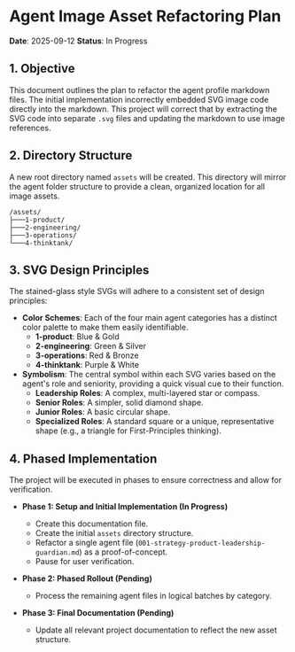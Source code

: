 # Agent Image Asset Refactoring Plan

**Date**: 2025-09-12
**Status**: In Progress

## 1. Objective

This document outlines the plan to refactor the agent profile markdown files. The initial implementation incorrectly embedded SVG image code directly into the markdown. This project will correct that by extracting the SVG code into separate `.svg` files and updating the markdown to use image references.

## 2. Directory Structure

A new root directory named `assets` will be created. This directory will mirror the agent folder structure to provide a clean, organized location for all image assets.

```
/assets/
├───1-product/
├───2-engineering/
├───3-operations/
└───4-thinktank/
```

## 3. SVG Design Principles

The stained-glass style SVGs will adhere to a consistent set of design principles:

- **Color Schemes**: Each of the four main agent categories has a distinct color palette to make them easily identifiable.
  - **1-product**: Blue & Gold
  - **2-engineering**: Green & Silver
  - **3-operations**: Red & Bronze
  - **4-thinktank**: Purple & White
- **Symbolism**: The central symbol within each SVG varies based on the agent's role and seniority, providing a quick visual cue to their function.
  - **Leadership Roles**: A complex, multi-layered star or compass.
  - **Senior Roles**: A simpler, solid diamond shape.
  - **Junior Roles**: A basic circular shape.
  - **Specialized Roles**: A standard square or a unique, representative shape (e.g., a triangle for First-Principles thinking).

## 4. Phased Implementation

The project will be executed in phases to ensure correctness and allow for verification.

- **Phase 1: Setup and Initial Implementation (In Progress)**
  - Create this documentation file.
  - Create the initial `assets` directory structure.
  - Refactor a single agent file (`001-strategy-product-leadership-guardian.md`) as a proof-of-concept.
  - Pause for user verification.

- **Phase 2: Phased Rollout (Pending)**
  - Process the remaining agent files in logical batches by category.

- **Phase 3: Final Documentation (Pending)**
  - Update all relevant project documentation to reflect the new asset structure.

